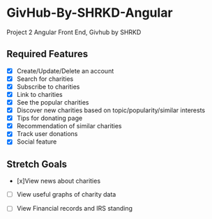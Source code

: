 # GivHub-By-SHRKD-Angular
Project 2 Angular Front End, Givhub by SHRKD


## Required Features
- [x] Create/Update/Delete an account
- [x] Search for charities
- [x] Subscribe to charities
- [x] Link to charities 
- [x] See the popular charities
- [x] Discover new charities based on topic/popularity/similar interests
- [x] Tips for donating page
- [x] Recommendation of similar charities
- [x] Track user donations
- [x] Social feature
## Stretch Goals
- [x]View news about charities 
- [ ] View useful graphs of charity data
- [ ] View Financial records and IRS standing





